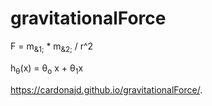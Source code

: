 # gravitationalForce

F = m<sub>&1;</sub> * m<sub>&2;</sub> / r^2 

  h<sub>&theta;</sub>(x) = &theta;<sub>o</sub> x + &theta;<sub>1</sub>x

https://cardonajd.github.io/gravitationalForce/.
